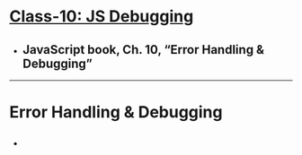 # [Class-10: JS Debugging](/README.mdREADME.md)

- ## JavaScript book, Ch. 10, “Error Handling & Debugging”
<hr>

# Error Handling & Debugging

- ## 

